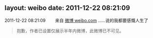 layout: weibo
date: 2011-12-22 08:21:09
---
<meta name="referrer" content="no-referrer" />

2011-12-22 08:21:09  &nbsp;&nbsp;&nbsp;&nbsp;&nbsp;&nbsp; 来自 <a href="http://weibo.com/" rel="nofollow">微博 weibo.com</a>
……说的我都要感慨人生了
>  抱歉，作者已设置仅展示半年内微博，此微博已不可见。 ​​​
